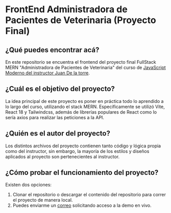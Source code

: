 # FrontEnd Administradora de Pacientes de Veterinaria (Proyecto Final)

## ¿Qué puedes encontrar acá?
En este repositorio se encuentra el frontend del proyecto final FullStack MERN "Administradora de Pacientes de Veterinaria" del curso de [JavaScript Moderno del instructor Juan De la torre](https://www.udemy.com/course/javascript-moderno-guia-definitiva-construye-10-proyectos/).

## ¿Cuál es el objetivo del proyecto?
La idea principal de este proyecto es poner en práctica todo lo aprendido a lo largo del curso, utilizando el stack MERN. Especificamente se utilizó Vite, React 18 y Tailwindcss, además de librerías populares de React como lo sería axios para realizar las peticiones a la API.

## ¿Quién es el autor del proyecto?
Los distintos archivos del proyecto contienen tanto código y lógica propia como del instructor, sin embargo, la mayoría de los estilos y diseños aplicados al proyecto son pertenecientes al instructor. 

## ¿Cómo probar el funcionamiento del proyecto?

Existen dos opciones:

1. Clonar el repositorio o descargar el contenido del repositorio para correr el proyecto de manera local.
2. Puedes enviarme un [correo](ce.sotogu@gmail.com) solicitando acceso a la demo en vivo.